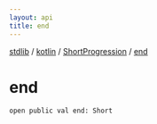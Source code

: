 ```yaml
---
layout: api
title: end
---
```

[stdlib](../../index.html) / [kotlin](../index.html) / [ShortProgression](index.html) / [end](end.html)

# end

```
open public val end: Short
```
